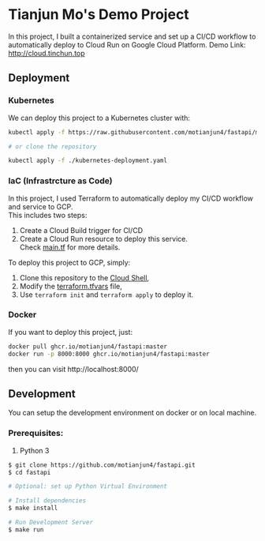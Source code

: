 # Tianjun Mo's Demo Project
In this project, I built a containerized service and set up a CI/CD workflow to automatically deploy to Cloud Run on Google Cloud Platform. 
Demo Link: http://cloud.tinchun.top   
## Deployment
### Kubernetes
We can deploy this project to a Kubernetes cluster with:
```bash
kubectl apply -f https://raw.githubusercontent.com/motianjun4/fastapi/master/kubernetes-deployment.yaml

# or clone the repository

kubectl apply -f ./kubernetes-deployment.yaml
```

### IaC (Infrastrcture as Code)
In this project, I used Terraform to automatically deploy my CI/CD workflow and service to GCP.  
This includes two steps:
1. Create a Cloud Build trigger for CI/CD
2. Create a Cloud Run resource to deploy this service.  
Check [main.tf](./main.tf) for more details.  

To deploy this project to GCP, simply: 
1. Clone this repository to the [Cloud Shell](https://cloud.google.com/shell),
2. Modify the [terraform.tfvars](./terraform.tfvars) file,
3. Use `terraform init` and `terraform apply` to deploy it.
### Docker
If you want to deploy this project, just:
``` bash
docker pull ghcr.io/motianjun4/fastapi:master
docker run -p 8000:8000 ghcr.io/motianjun4/fastapi:master
```

then you can visit http://localhost:8000/  

## Development
You can setup the development environment on docker or on local machine.

### Prerequisites:
1. Python 3

```bash
$ git clone https://github.com/motianjun4/fastapi.git
$ cd fastapi

# Optional: set up Python Virtual Environment

# Install dependencies
$ make install

# Run Development Server
$ make run

```
